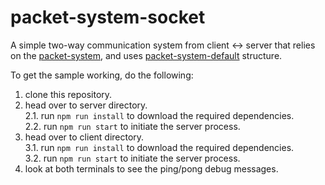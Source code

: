 # packet-system-socket
A simple two-way communication system from client <-> server that relies on the [packet-system](https://github.com/yousef-essa/packet-system), and uses [packet-system-default](https://github.com/yousef-essa/packet-system-default) structure.

To get the sample working, do the following:
1. clone this repository.
2. head over to server directory.  
  2.1. run `npm run install` to download the required dependencies.  
  2.2. run `npm run start` to initiate the server process.
3. head over to client directory.  
  3.1. run `npm run install` to download the required dependencies.  
  3.2. run `npm run start` to initiate the server process.
4. look at both terminals to see the ping/pong debug messages.
